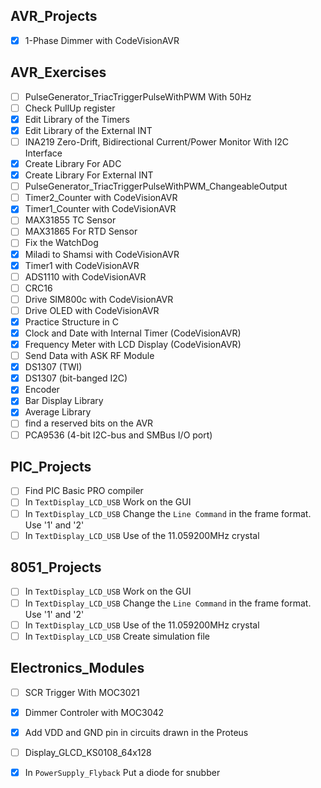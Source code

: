 ## AVR_Projects
- [x] 1-Phase Dimmer with CodeVisionAVR

## AVR_Exercises
- [ ] PulseGenerator_TriacTriggerPulseWithPWM With 50Hz
- [ ] Check PullUp register
- [x] Edit Library of the Timers
- [x] Edit Library of the External INT
- [ ] INA219 Zero-Drift, Bidirectional Current/Power Monitor With I2C Interface
- [x] Create Library For ADC
- [x] Create Library For External INT
- [ ] PulseGenerator_TriacTriggerPulseWithPWM_ChangeableOutput
- [ ] Timer2_Counter with CodeVisionAVR
- [x] Timer1_Counter with CodeVisionAVR
- [ ] MAX31855 TC Sensor
- [ ] MAX31865 For RTD Sensor
- [ ] Fix the WatchDog
- [x] Miladi to Shamsi with CodeVisionAVR
- [x] Timer1 with CodeVisionAVR
- [ ] ADS1110 with CodeVisionAVR
- [ ] CRC16
- [ ] Drive SIM800c with CodeVisionAVR
- [ ] Drive OLED with CodeVisionAVR
- [x] Practice Structure in C
- [x] Clock and Date with Internal Timer (CodeVisionAVR)
- [x] Frequency Meter with LCD Display (CodeVisionAVR)
- [ ] Send Data with ASK RF Module
- [x] DS1307 (TWI)
- [x] DS1307 (bit-banged I2C)
- [x] Encoder
- [x] Bar Display Library
- [x] Average Library
- [ ] find a reserved bits on the AVR
- [ ] PCA9536 (4-bit I2C-bus and SMBus I/O port)

## PIC_Projects
- [ ] Find PIC Basic PRO compiler
- [ ] In `TextDisplay_LCD_USB` Work on the GUI
- [ ] In `TextDisplay_LCD_USB` Change the `Line Command` in the frame format. Use '1' and '2'
- [ ] In `TextDisplay_LCD_USB` Use of the 11.059200MHz crystal

## 8051_Projects
- [ ] In `TextDisplay_LCD_USB` Work on the GUI
- [ ] In `TextDisplay_LCD_USB` Change the `Line Command` in the frame format. Use '1' and '2'
- [ ] In `TextDisplay_LCD_USB` Use of the 11.059200MHz crystal
- [ ] In `TextDisplay_LCD_USB` Create simulation file

## Electronics_Modules
- [ ] SCR Trigger With MOC3021
- [x] Dimmer Controler with MOC3042
- [x] Add VDD and GND pin in circuits drawn in the Proteus
- [ ] Display_GLCD_KS0108_64x128
- [x] In `PowerSupply_Flyback` Put a diode for snubber 


